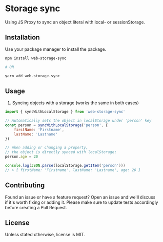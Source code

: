 # Storage sync
Using JS Proxy to sync an object literal with local- or sessionStorage.

## Installation
Use your package manager to install the package.

```bash
npm install web-storage-sync

# OR

yarn add web-storage-sync
```

## Usage
1. Syncing objects with a storage (works the same in both cases)
```js
import { syncWithLocalStorage } from 'web-storage-sync'

// Automatically sets the object in localStorage under 'person' key
const person = syncWithLocalStorage('person', {
    firstName: 'Firstname',
    lastName: 'Lastname'
})

// When adding or changing a property,
// the object is directly synced with localStorage:
person.age = 20

console.log(JSON.parse(localStorage.getItem('person')))
// > { firstName: 'Firstname', lastName: 'Lastname', age: 20 }
```

## Contributing
Found an issue or have a feature request? Open an issue and we'll discuss if it's worth fixing or adding it. Please make sure to update tests accordingly before creating a Pull Request.

## License
Unless stated otherwise, license is MIT.
